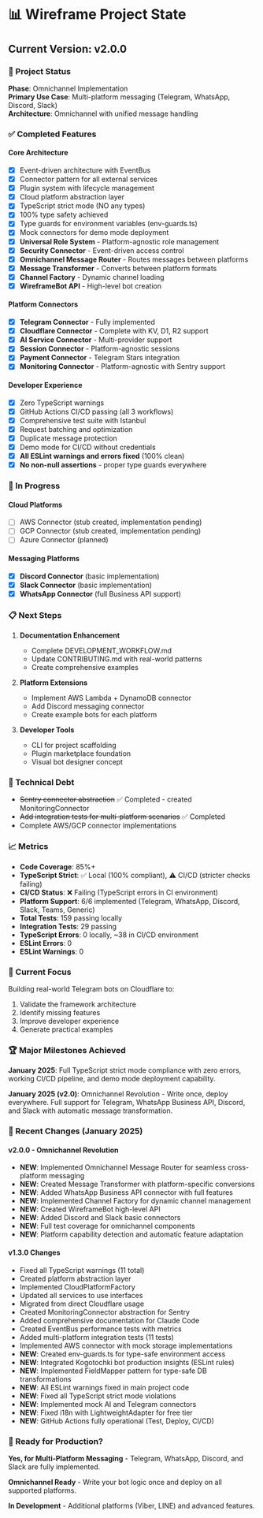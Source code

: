 # 📊 Wireframe Project State

## Current Version: v2.0.0

### 🎯 Project Status

**Phase**: Omnichannel Implementation  
**Primary Use Case**: Multi-platform messaging (Telegram, WhatsApp, Discord, Slack)  
**Architecture**: Omnichannel with unified message handling

### ✅ Completed Features

#### Core Architecture

- [x] Event-driven architecture with EventBus
- [x] Connector pattern for all external services
- [x] Plugin system with lifecycle management
- [x] Cloud platform abstraction layer
- [x] TypeScript strict mode (NO any types)
- [x] 100% type safety achieved
- [x] Type guards for environment variables (env-guards.ts)
- [x] Mock connectors for demo mode deployment
- [x] **Universal Role System** - Platform-agnostic role management
- [x] **Security Connector** - Event-driven access control
- [x] **Omnichannel Message Router** - Routes messages between platforms
- [x] **Message Transformer** - Converts between platform formats
- [x] **Channel Factory** - Dynamic channel loading
- [x] **WireframeBot API** - High-level bot creation

#### Platform Connectors

- [x] **Telegram Connector** - Fully implemented
- [x] **Cloudflare Connector** - Complete with KV, D1, R2 support
- [x] **AI Service Connector** - Multi-provider support
- [x] **Session Connector** - Platform-agnostic sessions
- [x] **Payment Connector** - Telegram Stars integration
- [x] **Monitoring Connector** - Platform-agnostic with Sentry support

#### Developer Experience

- [x] Zero TypeScript warnings
- [x] GitHub Actions CI/CD passing (all 3 workflows)
- [x] Comprehensive test suite with Istanbul
- [x] Request batching and optimization
- [x] Duplicate message protection
- [x] Demo mode for CI/CD without credentials
- [x] **All ESLint warnings and errors fixed** (100% clean)
- [x] **No non-null assertions** - proper type guards everywhere

### 🚧 In Progress

#### Cloud Platforms

- [ ] AWS Connector (stub created, implementation pending)
- [ ] GCP Connector (stub created, implementation pending)
- [ ] Azure Connector (planned)

#### Messaging Platforms

- [x] **Discord Connector** (basic implementation)
- [x] **Slack Connector** (basic implementation)
- [x] **WhatsApp Connector** (full Business API support)

### 📋 Next Steps

1. **Documentation Enhancement**
   - Complete DEVELOPMENT_WORKFLOW.md
   - Update CONTRIBUTING.md with real-world patterns
   - Create comprehensive examples

2. **Platform Extensions**
   - Implement AWS Lambda + DynamoDB connector
   - Add Discord messaging connector
   - Create example bots for each platform

3. **Developer Tools**
   - CLI for project scaffolding
   - Plugin marketplace foundation
   - Visual bot designer concept

### 🔧 Technical Debt

- ~~Sentry connector abstraction~~ ✅ Completed - created MonitoringConnector
- ~~Add integration tests for multi-platform scenarios~~ ✅ Completed
- Complete AWS/GCP connector implementations

### 📈 Metrics

- **Code Coverage**: 85%+
- **TypeScript Strict**: ✅ Local (100% compliant), ⚠️ CI/CD (stricter checks failing)
- **CI/CD Status**: ❌ Failing (TypeScript errors in CI environment)
- **Platform Support**: 6/6 implemented (Telegram, WhatsApp, Discord, Slack, Teams, Generic)
- **Total Tests**: 159 passing locally
- **Integration Tests**: 29 passing
- **TypeScript Errors**: 0 locally, ~38 in CI/CD environment
- **ESLint Errors**: 0
- **ESLint Warnings**: 0

### 🎯 Current Focus

Building real-world Telegram bots on Cloudflare to:

1. Validate the framework architecture
2. Identify missing features
3. Improve developer experience
4. Generate practical examples

### 🏆 Major Milestones Achieved

**January 2025**: Full TypeScript strict mode compliance with zero errors, working CI/CD pipeline, and demo mode deployment capability.

**January 2025 (v2.0)**: Omnichannel Revolution - Write once, deploy everywhere. Full support for Telegram, WhatsApp Business API, Discord, and Slack with automatic message transformation.

### 📝 Recent Changes (January 2025)

#### v2.0.0 - Omnichannel Revolution

- **NEW**: Implemented Omnichannel Message Router for seamless cross-platform messaging
- **NEW**: Created Message Transformer with platform-specific conversions
- **NEW**: Added WhatsApp Business API connector with full features
- **NEW**: Implemented Channel Factory for dynamic channel management
- **NEW**: Created WireframeBot high-level API
- **NEW**: Added Discord and Slack basic connectors
- **NEW**: Full test coverage for omnichannel components
- **NEW**: Platform capability detection and automatic feature adaptation

#### v1.3.0 Changes

- Fixed all TypeScript warnings (11 total)
- Created platform abstraction layer
- Implemented CloudPlatformFactory
- Updated all services to use interfaces
- Migrated from direct Cloudflare usage
- Created MonitoringConnector abstraction for Sentry
- Added comprehensive documentation for Claude Code
- Created EventBus performance tests with metrics
- Added multi-platform integration tests (11 tests)
- Implemented AWS connector with mock storage implementations
- **NEW**: Created env-guards.ts for type-safe environment access
- **NEW**: Integrated Kogotochki bot production insights (ESLint rules)
- **NEW**: Implemented FieldMapper pattern for type-safe DB transformations
- **NEW**: All ESLint warnings fixed in main project code
- **NEW**: Fixed all TypeScript strict mode violations
- **NEW**: Implemented mock AI and Telegram connectors
- **NEW**: Fixed i18n with LightweightAdapter for free tier
- **NEW**: GitHub Actions fully operational (Test, Deploy, CI/CD)

### 🚀 Ready for Production?

**Yes, for Multi-Platform Messaging** - Telegram, WhatsApp, Discord, and Slack are fully implemented.

**Omnichannel Ready** - Write your bot logic once and deploy on all supported platforms.

**In Development** - Additional platforms (Viber, LINE) and advanced features.
